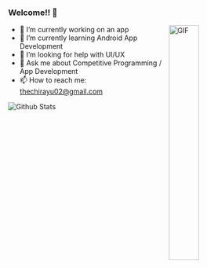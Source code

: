 ### Welcome!! 🙌 

<img width="35%" align="right" alt="GIF" src="https://media.giphy.com/media/qoJ9sZu2Xui9a/source.gif" />

- 🔭 I’m currently working on an app
- 🌱 I’m currently learning Android App Development
- 🤔 I’m looking for help with UI/UX
- 💬 Ask me about Competitive Programming / App Development
- 📫 How to reach me: thechirayu02@gmail.com

![Github Stats](https://github-readme-stats.vercel.app/api?username=Chirayu123dot&theme=vue-dark&hide_border=true)
